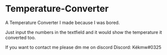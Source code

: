 # Temperature-Converter

A Temperature Converter I made because I was bored.

Just input the numbers in the textfield and it would show the temperature it converted too.


If you want to contact me please dm me on discord
Discord: Kékmw#0325
